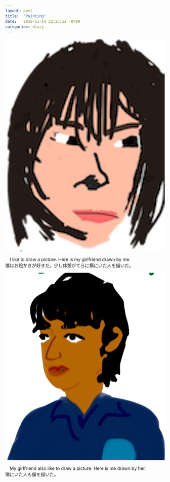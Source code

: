 ```yaml
---
layout: post
title:  "Painting"
date:   2016-11-14 22:23:12 -0700
categories: diary
---
```


![Fumi](/images/fumi.png)

&emsp;I like to draw a picture. Here is my girlfriend drawn by me.<br>
僕はお絵かきが好きだ。少し休憩がてらに横にいた人を描いた。<br>


![Naggi](/images/naggi.png)

&emsp;My girlfriend also like to draw a picture. Here is me drawn by her.<br>
隣にいた人も僕を描いた。<br>
